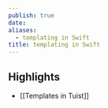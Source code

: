 ```yaml
---
publish: true
date: 
aliases:
  - templating in Swift
title: templating in Swift
---
```

## Highlights
- [[Templates in Tuist]] 
